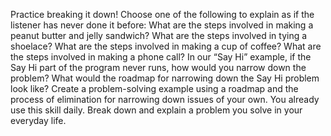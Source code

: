 Practice breaking it down! Choose one of the following to explain as if the listener has never done it before:
What are the steps involved in making a peanut butter and jelly sandwich?
What are the steps involved in tying a shoelace?
What are the steps involved in making a cup of coffee?
What are the steps involved in making a phone call?
In our “Say Hi” example, if the Say Hi part of the program never runs, how would you narrow down the problem?
What would the roadmap for narrowing down the Say Hi problem look like?
Create a problem-solving example using a roadmap and the process of elimination for narrowing down issues of your own. You already use this skill daily. Break down and explain a problem you solve in your everyday life.
